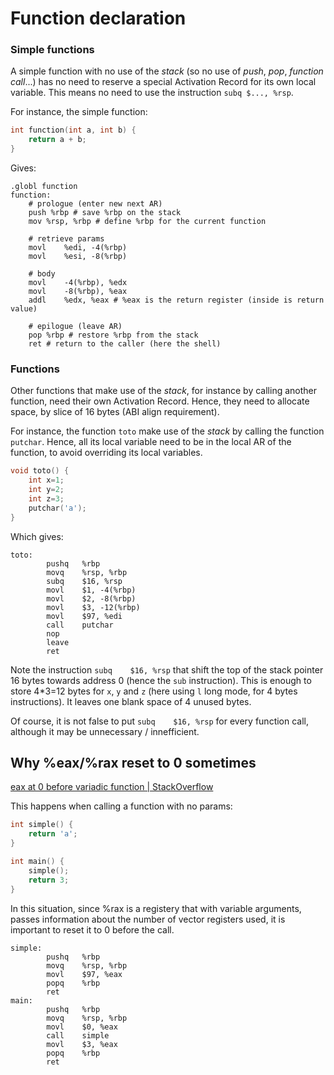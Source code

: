 # Function declaration

### Simple functions

A simple function with no use of the *stack* (so no use of *push*, *pop*, *function call*...) has no need to reserve a special Activation Record for its own local variable. This means no need to use the instruction `subq $..., %rsp`.

For instance, the simple function:

```c
int function(int a, int b) {
    return a + b;
}
```

Gives:

```x86
.globl function
function:
    # prologue (enter new next AR)
    push %rbp # save %rbp on the stack
    mov %rsp, %rbp # define %rbp for the current function

    # retrieve params
    movl    %edi, -4(%rbp)
    movl    %esi, -8(%rbp)

    # body
    movl    -4(%rbp), %edx
    movl    -8(%rbp), %eax
    addl    %edx, %eax # %eax is the return register (inside is return value)

    # epilogue (leave AR)
    pop %rbp # restore %rbp from the stack
    ret # return to the caller (here the shell)

```


### Functions

Other functions that make use of the *stack*, for instance by calling another function, need their own Activation Record. Hence, they need to allocate space, by slice of 16 bytes (ABI align requirement).

For instance, the function `toto` make use of the *stack* by calling the function `putchar`. Hence, all its local variable need to be in the local AR of the function, to avoid overriding its local variables.

```c
void toto() {
    int x=1;
    int y=2;
    int z=3;
    putchar('a');
}
```

Which gives:

```x86
toto:
        pushq   %rbp
        movq    %rsp, %rbp
        subq    $16, %rsp
        movl    $1, -4(%rbp)
        movl    $2, -8(%rbp)
        movl    $3, -12(%rbp)
        movl    $97, %edi
        call    putchar
        nop
        leave
        ret
```

Note the instruction `subq    $16, %rsp` that shift the top of the stack pointer 16 bytes towards address 0 (hence the `sub` instruction). This is enough to store 4*3=12 bytes for `x`, `y` and `z` (here using `l` long mode, for 4 bytes instructions). It leaves one blank space of 4 unused bytes.

Of course, it is not false to put `subq    $16, %rsp` for every function call, although it may be unnecessary / innefficient.


## Why %eax/%rax reset to 0 sometimes

[eax at 0 before variadic function | StackOverflow](https://stackoverflow.com/questions/6212665/why-is-eax-zeroed-before-a-call-to-printf)


This happens when calling a function with no params:

```c
int simple() {
    return 'a';
}

int main() {
    simple();
    return 3;
}
```

In this situation, since %rax is a registery that with variable arguments, passes information about the number of vector registers used, it is important to reset it to 0 before the call.

```
simple:
        pushq   %rbp
        movq    %rsp, %rbp
        movl    $97, %eax
        popq    %rbp
        ret
main:
        pushq   %rbp
        movq    %rsp, %rbp
        movl    $0, %eax
        call    simple
        movl    $3, %eax
        popq    %rbp
        ret
```
